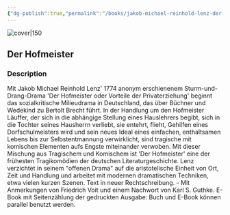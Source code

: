```yaml
---
{"dg-publish":true,"permalink":"/books/jakob-michael-reinhold-lenz-der-hofmeister/","title":"\"Der Hofmeister\"","tags":["play","fiction","classic"]}
---
```




![cover|150](http://books.google.com/books/content?id=Cop4DwAAQBAJ&printsec=frontcover&img=1&zoom=1&edge=curl&source=gbs_api)

## Der Hofmeister

### Description

Mit Jakob Michael Reinhold Lenz' 1774 anonym erschienenem Sturm-und-Drang-Drama 'Der Hofmeister oder Vorteile der Privaterziehung' beginnt das sozialkritische Milieudrama in Deutschland, das über Büchner und Wedekind zu Bertolt Brecht führt. In der Handlung um den Hofmeister Läuffer, der sich in die abhängige Stellung eines Hauslehrers begibt, sich in die Tochter seines Hausherrn verliebt, sie entehrt, flieht, Gehilfen eines Dorfschulmeisters wird und sein neues Ideal eines einfachen, enthaltsamen Lebens bis zur Selbstentmannung verwirklicht, sind tragische mit komischen Elementen aufs Engste miteinander verwoben. Mit dieser Mischung aus Tragischem und Komischem ist 'Der Hofmeister' eine der frühesten Tragikomödien der deutschen Literaturgeschichte. Lenz verzichtet in seinem "offenen Drama" auf die aristotelische Einheit von Ort, Zeit und Handlung und arbeitet mit modernen dramatischen Techniken, etwa vielen kurzen Szenen. Text in neuer Rechtschreibung. - Mit Anmerkungen von Friedrich Voit und einem Nachwort von Karl S. Guthke. E-Book mit Seitenzählung der gedruckten Ausgabe: Buch und E-Book können parallel benutzt werden.
```